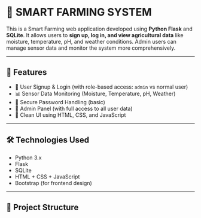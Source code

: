# 🌱 SMART FARMING SYSTEM

This is a Smart Farming web application developed using **Python Flask** and **SQLite**. It allows users to **sign up, log in, and view agricultural data** like moisture, temperature, pH, and weather conditions. Admin users can manage sensor data and monitor the system more comprehensively.

---

## 🚀 Features

- 👤 User Signup & Login (with role-based access: `admin` vs normal user)
- 📊 Sensor Data Monitoring (Moisture, Temperature, pH, Weather)
- 🔐 Secure Password Handling (basic)
- 📁 Admin Panel (with full access to all user data)
- 🎨 Clean UI using HTML, CSS, and JavaScript

---

## 🛠️ Technologies Used

- Python 3.x
- Flask
- SQLite
- HTML + CSS + JavaScript
- Bootstrap (for frontend design)

---

## 📂 Project Structure


